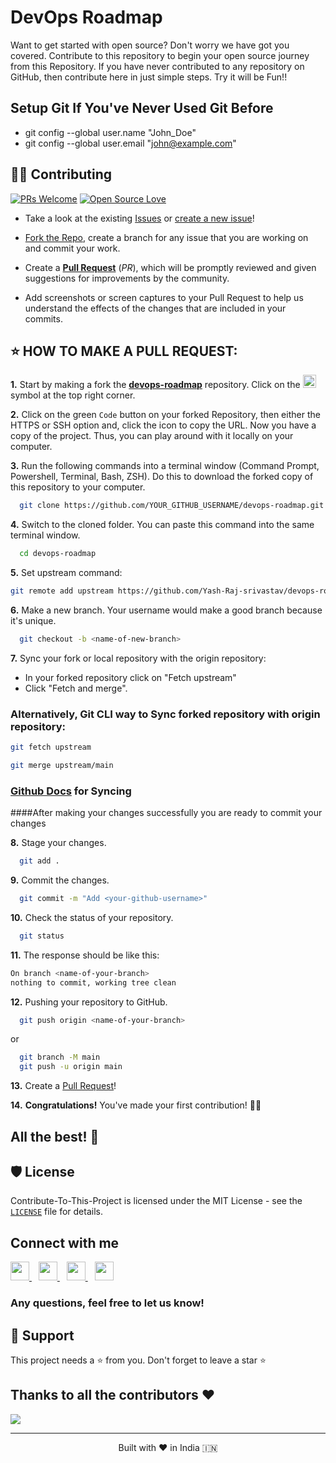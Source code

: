 # DevOps Roadmap
Want to get started with open source? Don't worry we have got you covered. 
Contribute to this repository to begin your open source journey from this Repository.
If you have never contributed to any repository on GitHub, then contribute here in just simple steps.
Try it will be Fun!!

## Setup Git If You've Never Used Git Before
- git config --global user.name "John_Doe"
- git config --global user.email "john@example.com"

## 👨‍💻 Contributing

[![PRs Welcome](https://img.shields.io/badge/PRs-welcome-brightgreen.svg?style=flat-square)](https://github.com/Susmita-Dey/Contribute-To-This-Project-First/pulls)
[![Open Source Love](https://badges.frapsoft.com/os/v1/open-source.png?v=103)](https://github.com/ellerbrock/open-source-badges/)

- Take a look at the existing [Issues](https://github.com/Yash-Raj-srivastav/devops-roadmap/issues) or [create a new issue](https://github.com/Yash-Raj-srivastav/devops-roadmap/issues/new/choose)!

- [Fork the Repo](https://github.com/Yash-Raj-srivastav/devops-roadmap/fork), create a branch for any issue that you are working on and commit your work.

- Create a **[Pull Request](https://github.com/Yash-Raj-srivastav/devops-roadmap/compare)** (_PR_), which will be promptly reviewed and given suggestions for improvements by the community.

- Add screenshots or screen captures to your Pull Request to help us understand the effects of the changes that are included in your commits.

## ⭐ HOW TO MAKE A PULL REQUEST:

**1.** Start by making a fork the [**devops-roadmap**](https://github.com/Yash-Raj-srivastav/devops-roadmap) repository. Click on the <a href="https://github.com/Yash-Raj-srivastav/devops-roadmap/fork"><img src="https://i.imgur.com/G4z1kEe.png" height="21" width="21"></a> symbol at the top right corner.

**2.** Click on the green `Code` button on your forked Repository, then either the HTTPS or SSH option and, click the icon to copy the URL. Now you have a copy of the project. Thus, you can play around with it locally on your computer.

**3.** Run the following commands into a terminal window (Command Prompt, Powershell, Terminal, Bash, ZSH). Do this to download the forked copy of this repository to your computer.

```bash
  git clone https://github.com/YOUR_GITHUB_USERNAME/devops-roadmap.git
```

**4.** Switch to the cloned folder. You can paste this command into the same terminal window.

```bash
  cd devops-roadmap
```

**5.** Set upstream command:

```bash
git remote add upstream https://github.com/Yash-Raj-srivastav/devops-roadmap.git
```

**6.** Make a new branch. Your username would make a good branch because it's unique.

```bash
  git checkout -b <name-of-new-branch>
```

**7.** Sync your fork or local repository with the origin repository:

- In your forked repository click on "Fetch upstream"
- Click "Fetch and merge".

### Alternatively, Git CLI way to Sync forked repository with origin repository:

```bash
git fetch upstream
```

```bash
git merge upstream/main
```

### [Github Docs](https://docs.github.com/en/github/collaborating-with-pull-requests/addressing-merge-conflicts/resolving-a-merge-conflict-on-github) for Syncing
####After making your changes successfully you are ready to commit your changes

**8.** Stage your changes.

```bash
  git add .
```

**9.** Commit the changes.

```bash
  git commit -m "Add <your-github-username>"
```

**10.** Check the status of your repository.

```bash
  git status
```

**11.** The response should be like this:

```bash
On branch <name-of-your-branch>
nothing to commit, working tree clean
```

**12.** Pushing your repository to GitHub.

```bash
  git push origin <name-of-your-branch>
```

or

```bash
  git branch -M main
  git push -u origin main
```

**13.** Create a [Pull Request](https://help.github.com/en/github/collaborating-with-issues-and-pull-requests/creating-a-pull-request)!

**14.** **Congratulations!** You've made your first contribution! 🙌🏼


## All the best! 🥇

## 🛡️ License

Contribute-To-This-Project is licensed under the MIT License - see the [`LICENSE`](LICENSE) file for details.

## Connect with me
  <a href="https://twitter.com/YashRSrivastav">
    <img width="30px" src="https://www.vectorlogo.zone/logos/twitter/twitter-official.svg" />
  </a>&ensp;
  <a href="https://www.linkedin.com/in/yash-raj-srivastav-163740108/">
    <img width="30px" src="https://www.vectorlogo.zone/logos/linkedin/linkedin-icon.svg" />
  </a>&ensp;
  <a href="https://www.instagram.com/yash_r_srivastav/">
    <img width="30px" src="https://www.vectorlogo.zone/logos/instagram/instagram-icon.svg" />
  </a>&ensp;
  <a href="https://yashsrivastav.hashnode.dev/">
  <img width="30px" src="https://cdn.hashnode.com/res/hashnode/image/upload/v1611902473383/CDyAuTy75.png?auto=compress" />
  </a>

### Any questions, feel free to let us know!

## 🙏 Support

This project needs a ⭐️ from you. Don't forget to leave a star ⭐️

<!-- ## 💪 Thanks to all Contributors
This project exists thanks to all the people who contribute — [contribute](CONTRIBUTING.md).
<div align="left">
<a href="https://github.com/Yash-Raj-srivastav/devops-roadmap/graphs/contributors">
  <img src="https://contrib.rocks/image?repo=Yash-Raj-srivastav/devops-roadmap" />
</a>
</div> -->
## Thanks to all the contributors ❤️
<a href = "https://github.com/Yash-Raj-srivastav/devops-roadmap/graphs/contributors">
  <img src = "https://contrib.rocks/image?repo=Yash-Raj-srivastav/devops-roadmap"/>
</a>
<hr>
<p align="center">
Built with ❤️ in India 🇮🇳 
</p>
